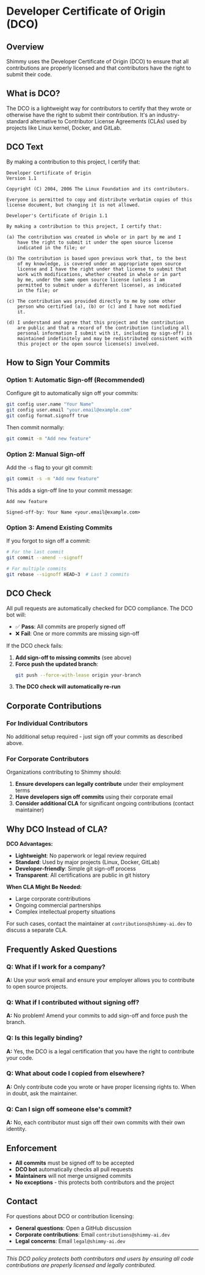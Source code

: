 # Developer Certificate of Origin (DCO)

## Overview

Shimmy uses the Developer Certificate of Origin (DCO) to ensure that all contributions are properly licensed and that contributors have the right to submit their code.

## What is DCO?

The DCO is a lightweight way for contributors to certify that they wrote or otherwise have the right to submit their contribution. It's an industry-standard alternative to Contributor License Agreements (CLAs) used by projects like Linux kernel, Docker, and GitLab.

## DCO Text

By making a contribution to this project, I certify that:

```
Developer Certificate of Origin
Version 1.1

Copyright (C) 2004, 2006 The Linux Foundation and its contributors.

Everyone is permitted to copy and distribute verbatim copies of this
license document, but changing it is not allowed.

Developer's Certificate of Origin 1.1

By making a contribution to this project, I certify that:

(a) The contribution was created in whole or in part by me and I
    have the right to submit it under the open source license
    indicated in the file; or

(b) The contribution is based upon previous work that, to the best
    of my knowledge, is covered under an appropriate open source
    license and I have the right under that license to submit that
    work with modifications, whether created in whole or in part
    by me, under the same open source license (unless I am
    permitted to submit under a different license), as indicated
    in the file; or

(c) The contribution was provided directly to me by some other
    person who certified (a), (b) or (c) and I have not modified
    it.

(d) I understand and agree that this project and the contribution
    are public and that a record of the contribution (including all
    personal information I submit with it, including my sign-off) is
    maintained indefinitely and may be redistributed consistent with
    this project or the open source license(s) involved.
```

## How to Sign Your Commits

### Option 1: Automatic Sign-off (Recommended)
Configure git to automatically sign off your commits:

```bash
git config user.name "Your Name"
git config user.email "your.email@example.com"
git config format.signoff true
```

Then commit normally:
```bash
git commit -m "Add new feature"
```

### Option 2: Manual Sign-off
Add the `-s` flag to your git commit:

```bash
git commit -s -m "Add new feature"
```

This adds a sign-off line to your commit message:
```
Add new feature

Signed-off-by: Your Name <your.email@example.com>
```

### Option 3: Amend Existing Commits
If you forgot to sign off a commit:

```bash
# For the last commit
git commit --amend --signoff

# For multiple commits
git rebase --signoff HEAD~3  # Last 3 commits
```

## DCO Check

All pull requests are automatically checked for DCO compliance. The DCO bot will:

- ✅ **Pass**: All commits are properly signed off
- ❌ **Fail**: One or more commits are missing sign-off

If the DCO check fails:

1. **Add sign-off to missing commits** (see above)
2. **Force push the updated branch**:
   ```bash
   git push --force-with-lease origin your-branch
   ```
3. **The DCO check will automatically re-run**

## Corporate Contributions

### For Individual Contributors
No additional setup required - just sign off your commits as described above.

### For Corporate Contributors
Organizations contributing to Shimmy should:

1. **Ensure developers can legally contribute** under their employment terms
2. **Have developers sign off commits** using their corporate email
3. **Consider additional CLA** for significant ongoing contributions (contact maintainer)

## Why DCO Instead of CLA?

**DCO Advantages:**
- **Lightweight**: No paperwork or legal review required
- **Standard**: Used by major projects (Linux, Docker, GitLab)
- **Developer-friendly**: Simple git sign-off process
- **Transparent**: All certifications are public in git history

**When CLA Might Be Needed:**
- Large corporate contributions
- Ongoing commercial partnerships
- Complex intellectual property situations

For such cases, contact the maintainer at `contributions@shimmy-ai.dev` to discuss a separate CLA.

## Frequently Asked Questions

### Q: What if I work for a company?
**A:** Use your work email and ensure your employer allows you to contribute to open source projects.

### Q: What if I contributed without signing off?
**A:** No problem! Amend your commits to add sign-off and force push the branch.

### Q: Is this legally binding?
**A:** Yes, the DCO is a legal certification that you have the right to contribute your code.

### Q: What about code I copied from elsewhere?
**A:** Only contribute code you wrote or have proper licensing rights to. When in doubt, ask the maintainer.

### Q: Can I sign off someone else's commit?
**A:** No, each contributor must sign off their own commits with their own identity.

## Enforcement

- **All commits** must be signed off to be accepted
- **DCO bot** automatically checks all pull requests
- **Maintainers** will not merge unsigned commits
- **No exceptions** - this protects both contributors and the project

## Contact

For questions about DCO or contribution licensing:
- **General questions**: Open a GitHub discussion
- **Corporate contributions**: Email `contributions@shimmy-ai.dev`
- **Legal concerns**: Email `legal@shimmy-ai.dev`

---

*This DCO policy protects both contributors and users by ensuring all code contributions are properly licensed and legally contributed.*